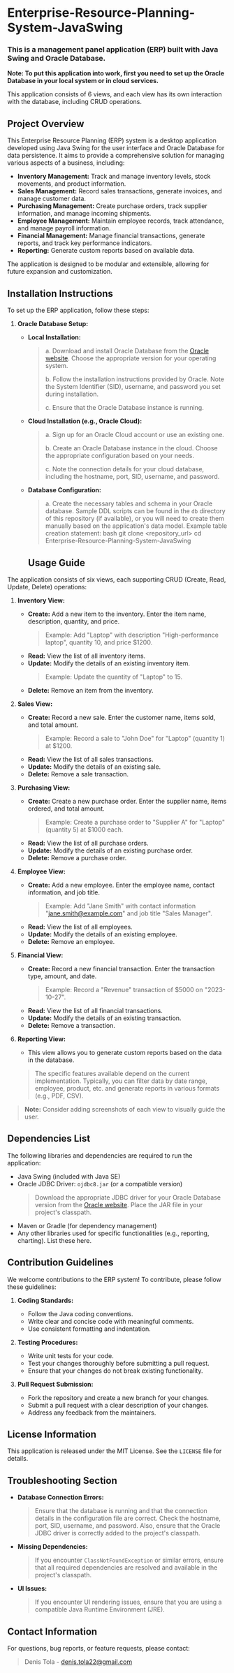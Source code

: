 # Enterprise-Resource-Planning-System-JavaSwing

### This is a management panel application (ERP) built with Java Swing and Oracle Database.

**Note: To put this application into work, first you need to set up the Oracle Database in your local system or in cloud services.**

This application consists of 6 views, and each view has its own interaction with the database, including CRUD operations.

## Project Overview

This Enterprise Resource Planning (ERP) system is a desktop application developed using Java Swing for the user interface and Oracle Database for data persistence. It aims to provide a comprehensive solution for managing various aspects of a business, including:

*   **Inventory Management:** Track and manage inventory levels, stock movements, and product information.
*   **Sales Management:** Record sales transactions, generate invoices, and manage customer data.
*   **Purchasing Management:** Create purchase orders, track supplier information, and manage incoming shipments.
*   **Employee Management:** Maintain employee records, track attendance, and manage payroll information.
*   **Financial Management:** Manage financial transactions, generate reports, and track key performance indicators.
*   **Reporting:** Generate custom reports based on available data.

The application is designed to be modular and extensible, allowing for future expansion and customization.

## Installation Instructions

To set up the ERP application, follow these steps:

1.  **Oracle Database Setup:**

    *   **Local Installation:**
        > a. Download and install Oracle Database from the [Oracle website](https://www.oracle.com/database/technologies/databaseappdev-vm.html). Choose the appropriate version for your operating system.
        >
        > b. Follow the installation instructions provided by Oracle. Note the System Identifier (SID), username, and password you set during installation.
        >
        > c. Ensure that the Oracle Database instance is running.
    *   **Cloud Installation (e.g., Oracle Cloud):**
        > a. Sign up for an Oracle Cloud account or use an existing one.
        >
        > b. Create an Oracle Database instance in the cloud. Choose the appropriate configuration based on your needs.
        >
        > c. Note the connection details for your cloud database, including the hostname, port, SID, username, and password.
    *   **Database Configuration:**
        > a.  Create the necessary tables and schema in your Oracle database. Sample DDL scripts can be found in the `db` directory of this repository (if available), or you will need to create them manually based on the application's data model.  Example table creation statement:
        bash
        git clone <repository_url>
        cd Enterprise-Resource-Planning-System-JavaSwing
        ## Usage Guide

The application consists of six views, each supporting CRUD (Create, Read, Update, Delete) operations:

1.  **Inventory View:**

    *   **Create:** Add a new item to the inventory. Enter the item name, description, quantity, and price.
        > Example: Add "Laptop" with description "High-performance laptop", quantity 10, and price $1200.
    *   **Read:** View the list of all inventory items.
    *   **Update:** Modify the details of an existing inventory item.
        > Example: Update the quantity of "Laptop" to 15.
    *   **Delete:** Remove an item from the inventory.

2.  **Sales View:**

    *   **Create:** Record a new sale. Enter the customer name, items sold, and total amount.
        > Example: Record a sale to "John Doe" for "Laptop" (quantity 1) at $1200.
    *   **Read:** View the list of all sales transactions.
    *   **Update:** Modify the details of an existing sale.
    *   **Delete:** Remove a sale transaction.

3.  **Purchasing View:**

    *   **Create:** Create a new purchase order. Enter the supplier name, items ordered, and total amount.
        > Example: Create a purchase order to "Supplier A" for "Laptop" (quantity 5) at $1000 each.
    *   **Read:** View the list of all purchase orders.
    *   **Update:** Modify the details of an existing purchase order.
    *   **Delete:** Remove a purchase order.

4.  **Employee View:**

    *   **Create:** Add a new employee. Enter the employee name, contact information, and job title.
        > Example: Add "Jane Smith" with contact information "jane.smith@example.com" and job title "Sales Manager".
    *   **Read:** View the list of all employees.
    *   **Update:** Modify the details of an existing employee.
    *   **Delete:** Remove an employee.

5.  **Financial View:**

    *   **Create:** Record a new financial transaction. Enter the transaction type, amount, and date.
        > Example: Record a "Revenue" transaction of $5000 on "2023-10-27".
    *   **Read:** View the list of all financial transactions.
    *   **Update:** Modify the details of an existing transaction.
    *   **Delete:** Remove a transaction.

6.  **Reporting View:**

    *   This view allows you to generate custom reports based on the data in the database.
    >  The specific features available depend on the current implementation.  Typically, you can filter data by date range, employee, product, etc. and generate reports in various formats (e.g., PDF, CSV).

> **Note:** Consider adding screenshots of each view to visually guide the user.

## Dependencies List

The following libraries and dependencies are required to run the application:

*   Java Swing (included with Java SE)
*   Oracle JDBC Driver: `ojdbc8.jar` (or a compatible version)
    >  Download the appropriate JDBC driver for your Oracle Database version from the [Oracle website](https://www.oracle.com/database/technologies/appdev/jdbc-downloads.html).  Place the JAR file in your project's classpath.
*   Maven or Gradle (for dependency management)
*   Any other libraries used for specific functionalities (e.g., reporting, charting).  List these here.

## Contribution Guidelines

We welcome contributions to the ERP system! To contribute, please follow these guidelines:

1.  **Coding Standards:**

    *   Follow the Java coding conventions.
    *   Write clear and concise code with meaningful comments.
    *   Use consistent formatting and indentation.

2.  **Testing Procedures:**

    *   Write unit tests for your code.
    *   Test your changes thoroughly before submitting a pull request.
    *   Ensure that your changes do not break existing functionality.

3.  **Pull Request Submission:**

    *   Fork the repository and create a new branch for your changes.
    *   Submit a pull request with a clear description of your changes.
    *   Address any feedback from the maintainers.

## License Information

This application is released under the MIT License. See the `LICENSE` file for details.

## Troubleshooting Section

*   **Database Connection Errors:**
    > Ensure that the database is running and that the connection details in the configuration file are correct.  Check the hostname, port, SID, username, and password. Also, ensure that the Oracle JDBC driver is correctly added to the project's classpath.
*   **Missing Dependencies:**
    > If you encounter `ClassNotFoundException` or similar errors, ensure that all required dependencies are resolved and available in the project's classpath.
*   **UI Issues:**
    > If you encounter UI rendering issues, ensure that you are using a compatible Java Runtime Environment (JRE).

## Contact Information

For questions, bug reports, or feature requests, please contact:

> Denis Tola - denis.tola22@gmail.com
